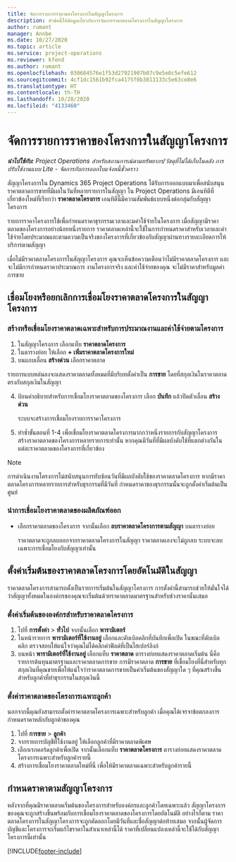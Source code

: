 ```yaml
---
title: จัดการรายการราคาของโครงการในสัญญาโครงการ
description: หัวข้อนี้ให้ข้อมูลเกี่ยวกับการจัดการราคาตลาดโครงการในสัญญาโครงการ
author: rumant
manager: Annbe
ms.date: 10/27/2020
ms.topic: article
ms.service: project-operations
ms.reviewer: kfend
ms.author: rumant
ms.openlocfilehash: 030684576e1f53d27921907b07c9e5e0c5efe612
ms.sourcegitcommit: 4cf1dc1561b92fca4175f0b3813133c5e63ce8e6
ms.translationtype: HT
ms.contentlocale: th-TH
ms.lasthandoff: 10/28/2020
ms.locfileid: "4133460"
---
```

# <a name="manage-project-price-lists-on-project-contracts"></a>จัดการรายการราคาของโครงการในสัญญาโครงการ

_**นำไปใช้กับ:** Project Operations สำหรับสถานการณ์ตามทรัพยากร/วัสดุที่ไม่ได้เก็บในคลัง การปรับใช้งานแบบ Lite - จัดการกับการออกใบแจ้งหนี้ชั่วคราว_

สัญญาโครงการใน Dynamics 365 Project Operations ได้รับการออกแบบมาเพื่อสนับสนุนราคาตลาดการขายที่มีผลในวันที่หลายรายการในสัญญา ใน Project Operations มีเอนทิตีที่เกี่ยวข้องใหม่ที่เรียกว่า **ราคาตลาดโครงการ** เอนทิตีนี้มีความสัมพันธ์แบบหนึ่งต่อกลุ่มกับสัญญาโครงการ

รายการราคาโครงการใช้เพื่อกำหนดราคาธุรกรรมเวลาและมค่าใช้จ่ายในโครงการ เมื่อสัญญามีราคาตลาดของโครงการอย่างน้อยหนึ่งรายการ ราคาตลาดเหล่านี้จะใช้ในการกำหนดราคาสำหรับเวลาและค่าใช้จ่ายโดยประมาณและตามความเป็นจริงของโครงการที่เกี่ยวข้องกับสัญญาผ่านทางรายละเอียดการให้บริการตามสัญญา

เมื่อไม่มีราคาตลาดโครงการในสัญญาโครงการ คุณจะเห็นข้อความเตือนว่าไม่มีราคาตลาดโครงการ และจะไม่มีการกำหนดราคาประมาณการ งานโครงการจริง และค่าใช้จ่ายของคุณ จะไม่มีราคาสำหรับมูลค่าการขาย

## <a name="associate-or-unassociate-a-project-price-list-on-a-project-contract"></a>เชื่อมโยงหรือยกเลิกการเชื่อมโยงราคาตลาดโครงการในสัญญาโครงการ

### <a name="create-or-associate-a-specific-price-list-for-estimating-project-based-work-and-expenses"></a>สร้างหรือเชื่อมโยงราคาตลาดเฉพาะสำหรับการประมาณงานและค่าใช้จ่ายตามโครงการ

1. ในสัญญาโครงการ เลือกแท็บ **ราคาตลาดโครงการ**
2. ในตารางย่อย ให้เลือก **+ เพิ่มราคาตลาดโครงการใหม่**
3. บนแถบเลื่อน **สร้างด่วน** เลือกราคาตลาด 

  รายการแบบหล่นลงจะแสดงราคาตลาดทั้งหมดที่มีบริบทตั้งค่าเป็น **การขาย** โดยที่สกุลเงินในราคาตลาดตรงกับสกุลเงินในสัญญา
  
4. ป้อนคำอธิบายสำหรับการเชื่อมโยงราคาตลาดของโครงการ เลือก **บันทึก** แล้วปิดตัวเลื่อน **สร้างด่วน**

   ระบบจะสร้างการเชื่อมโยงรายการราคาโครงการ
   
5. ทำซ้ำขั้นตอนที่ 1-4 เพื่อเชื่อมโยงราคาตลาดโครงการมากกว่าหนึ่งรายการกับสัญญาโครงการ สร้างราคาตลาดของโครงการหลายรายการเท่านั้น หากคุณมีวันที่ที่มีผลบังคับใช้ที่แตกต่างกันในแต่ละราคาตลาดของโครงการที่เกี่ยวข้อง

> [!NOTE]
> การดำเนินงานโครงการไม่สนับสนุนการทับซ้อนวันที่มีผลบังคับใช้ของราคาตลาดโครงการ หากมีราคาตลาดโครงการหลายรายการสำหรับธุรกรรมที่มีวันที่ กำหนดราคาของธุรกรรมนั้นจะถูกตั้งค่าเริ่มต้นเป็นศูนย์

### <a name="remove-a-project-price-list-association"></a>นำการเชื่อมโยงราคาตลาดของผลิตภัณฑ์ออก

- เลือกราคาตลาดของโครงการ จากนั้นเลือก **ลบราคาตลาดโครงการตามสัญญา** บนตารางย่อย 

  ราคาตลาดจะถูกลบออกจากราคาตลาดโครงการในสัญญา ราคาตลาดเองจะไม่ถูกลบ ระบบจะลบเฉพาะการเชื่อมโยงกับสัญญาเท่านั้น

## <a name="set-up-automatic-defaulting-of-project-price-lists-on-a-contract"></a>ตั้งค่าเริ่มต้นของราคาตลาดโครงการโดยอัตโนมัติในสัญญา

ราคาตลาดโครงการสามารถตั้งเป็นรายการเริ่มต้นในสัญญาโครงการ การตั้งค่านี้สามารถช่วยให้มั่นใจได้ว่าสัญญาทั้งหมดในองค์กรของคุณจะเริ่มต้นด้วยราคาตลาดมาตรฐานสำหรับช่วงราคานั้นเสมอ

### <a name="set-up-the-organizational-default-for-project-price-lists"></a>ตั้งค่าเริ่มต้นขององค์กรสำหรับราคาตลาดโครงการ

1. ไปที่  **การตั้งค่า** > **ทั่วไป** จากนั้นเลือก **พารามิเตอร์**
2. ในหน้ารายการ **พารามิเตอร์ที่ใช้งานอยู่** เลือกและดับเบิลคลิกที่บันทึกเพื่อเปิด ในขณะที่ดับเบิลคลิก ตรวจสอบให้แน่ใจว่าคุณไม่ได้คลิกค่าฟิลด์ที่เป็นไฮเปอร์ลิงก์ 
3. บนหน้า **พารามิเตอร์ที่ใช้งานอยู่** เลือกแท็บ **ราคาตลาด** ตารางย่อยแสดงราคาตลาดเริ่มต้น นี่คือรายการต้นทุนมาตรฐานและราคาตลาดการขาย การมีราคาตลาด **การขาย** ที่เชื่อมโยงที่นี่สำหรับทุกสกุลเงินที่คุณขายเพื่อให้แน่ใจว่าราคาตลาดการขายเป็นค่าเริ่มต้นของสัญญาใด ๆ ที่คุณสร้างขึ้นสำหรับลูกค้าที่ทำธุรกรรมในสกุลเงินนี้

### <a name="set-up-a-customer-specific-project-price-list"></a>ตั้งค่าราคาตลาดของโครงการเฉพาะลูกค้า

นอกจากนี้คุณยังสามารถตั้งค่าราคาตลาดโครงการเฉพาะสำหรับลูกค้า เมื่อคุณได้เจรจาข้อตกลงการกำหนดราคาหลักกับลูกค้าของคุณ

1. ไปที่ **การขาย** > **ลูกค้า**
2. จากรายการบัญชีที่ใช้งานอยู่ ให้เลือกลูกค้าที่มีราคาตลาดพิเศษ
3. เลือกเรกคอร์ดลูกค้าเพื่อเปิด จากนั้นเลือกแท็บ **ราคาตลาดโครงการ** ตารางย่อยแสดงราคาตลาดโครงการเฉพาะสำหรับลูกค้ารายนี้ 
4. สร้างการเชื่อมโยงราคาตลาดใหม่ที่นี่ เพื่อให้มีราคาตลาดเฉพาะสำหรับลูกค้ารายนี้

## <a name="custom-pricing-on-a-project-contract"></a>กำหนดราคาตามสัญญาโครงการ

หลังจากที่คุณมีราคาตลาดเริ่มต้นของโครงการสำหรับองค์กรและลูกค้าโดยเฉพาะแล้ว สัญญาโครงการของคุณจะถูกสร้างขึ้นพร้อมกับการเชื่อมโยงราคาตลาดของโครงการโดยอัตโนมัติ อย่างไรก็ตาม ราคาตลาดโครงการในสัญญาโครงการจะถูกคัดลอกโดยมีวันที่และชื่อสัญญาต่อท้ายเสมอ จากนั้นผู้จัดการบัญชีและโครงการจะเริ่มแก้ไขราคาในสำเนาเหล่านี้ได้ ราคาที่เปลี่ยนแปลงเหล่านี้จะใช้ได้กับสัญญาโครงการนี้เท่านั้น


[!INCLUDE[footer-include](../includes/footer-banner.md)]